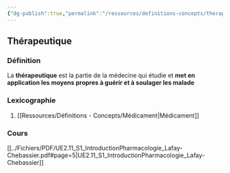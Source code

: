 ```yaml
---
{"dg-publish":true,"permalink":"/ressources/definitions-concepts/therapeutique/","tags":["#définition"],"noteIcon":"2"}
---
```


## Thérapeutique
### Définition
La **thérapeutique** est la partie de la médecine qui étudie et **met en application les moyens propres à guérir et à soulager les malade**
### Lexicographie
1. [[Ressources/Définitions - Concepts/Médicament\|Médicament]]
### Cours
[[../Fichiers/PDF/UE2.11_S1_IntroductionPharmacologie_Lafay-Chebassier.pdf#page=5|UE2.11_S1_IntroductionPharmacologie_Lafay-Chebassier]]
